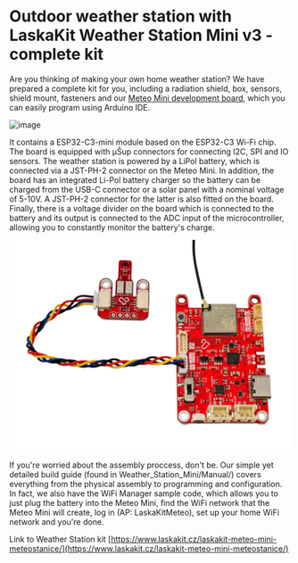 # Outdoor weather station with LaskaKit Weather Station Mini v3 - complete kit

Are you thinking of making your own home weather station? We have prepared a complete kit for you, including a radiation shield, box, sensors, shield mount, fasteners and our [Meteo Mini development board](https://www.laskakit.cz/laskakit-meteo-mini/), which you can easily program using Arduino IDE.

<img width="1024" height="768" alt="image" src="https://github.com/user-attachments/assets/30620a8c-4628-4c0d-a87b-d714b234e26e" />

It contains a ESP32-C3-mini module based on the ESP32-C3 Wi-Fi chip. The board is equipped with μŠup connectors for connecting I2C, SPI and IO sensors. The weather station is powered by a LiPol battery, which is connected via a JST-PH-2 connector on the Meteo Mini.
In addition, the board has an integrated Li-Pol battery charger so the battery can be charged from the USB-C connector or a solar panel with a nominal voltage of 5-10V. A JST-PH-2 connector for the latter is also fitted on the board. Finally, there is a voltage divider on the board which is connected to the battery and its output is connected to the ADC input of the microcontroller, allowing you to constantly monitor the battery's charge.

![LaskaKit Meteo Mini](https://github.com/LaskaKit/Weather_Station_Mini/blob/main/img/2.jpg)<br/>

If you're worried about the assembly proccess, don't be. Our simple yet detailed build guide (found in Weather_Station_Mini/Manual/) covers everything from the physical assembly to programming and configuration. In fact, we also have the WiFi Manager sample code, which allows you to just plug the battery into the Meteo Mini, find the WiFi network that the Meteo Mini will create, log in (AP: LaskaKitMeteo), set up your home WiFi network and you're done.

Link to Weather Station kit [https://www.laskakit.cz/laskakit-meteo-mini-meteostanice/](https://www.laskakit.cz/laskakit-meteo-mini-meteostanice/)
